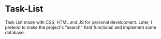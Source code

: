 # Task-List
Task List made with CSS, HTML and JS for personal development.
Later, I pretend to make the project's "search" field functional and implement some database.

